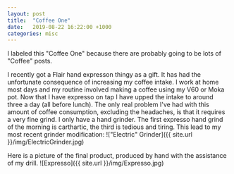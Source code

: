 ```yaml
---
layout: post
title:  "Coffee One"
date:   2019-08-22 16:22:00 +1000
categories: misc
---
```

I labeled this "Coffee One" because there are probably going to be lots of "Coffee" posts.

I recently got a Flair hand expresson thingy as a gift. It has had the unfortunate consequence of increasing my coffee intake. I work at home most days and my routine involved making a coffee using my V60 or Moka pot. Now that I have expresso on tap I have upped the intake to around three a day (all before lunch). The only real problem I've had with this amount of coffee consumption, excluding the headaches, is that it requires a very fine grind. I only have a hand grinder. The first expresso hand grind of the morning is carthartic, the third is tedious and tiring. This lead to my most recent grinder modification: 
!["Electric" Grinder]({{ site.url }}/img/ElectricGrinder.jpg)


Here is a picture of the final product, produced by hand with the assistance of my drill.
![Expresso]({{ site.url }}/img/Expresso.jpg)
